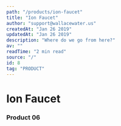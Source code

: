 ```yaml
---
path: "/products/ion-faucet"
title: "Ion Faucet"
author: "support@wallacewater.us"
createdAt: "Jan 26 2019"
updatedAt: "Jan 26 2019"
description: "Where do we go from here?"
av: ""
readTime: "2 min read"
source: "/"
id: 8
tag: "PRODUCT"
---
```



# Ion Faucet
### Product 06